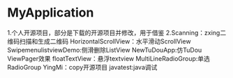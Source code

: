 # MyApplication
1.个人开源项目，部分是下载的开源项目并修改，用于借鉴
2.Scanning：zxing二维码扫描和生成二维码
  HorizontalScrollView：水平滑动ScrollView
  SwipemenulistviewDemo:侧滑删除ListView
  NewTuDouApp:仿TuDou ViewPager效果
  floatTextView：悬浮textview
  MultiLineRadioGroup:单选RadioGroup
  YingMi：copy开源项目
  javatest:java调试
